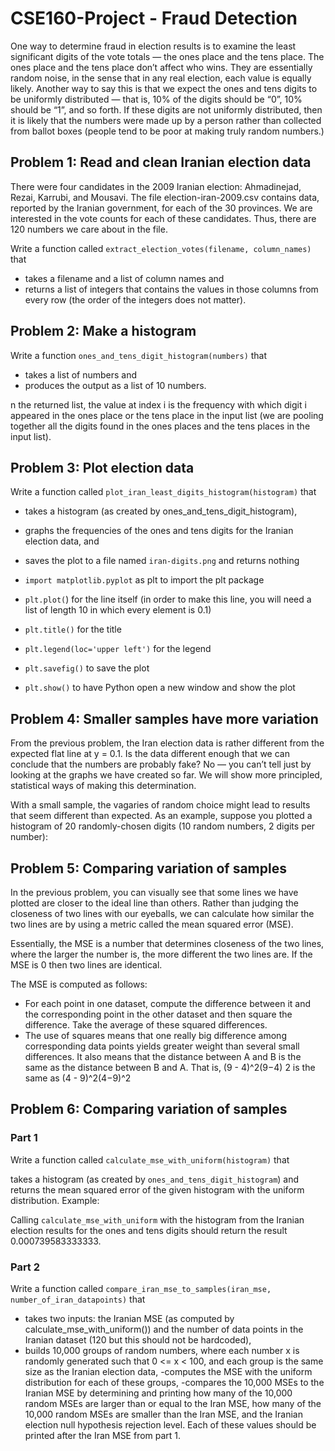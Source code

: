 # CSE160-Project - Fraud Detection

One way to determine fraud in election results is to examine the least significant digits of the vote totals — the ones place and the tens place. The ones place and the tens place don’t affect who wins. They are essentially random noise, in the sense that in any real election, each value is equally likely. Another way to say this is that we expect the ones and tens digits to be uniformly distributed — that is, 10% of the digits should be “0”, 10% should be “1”, and so forth. If these digits are not uniformly distributed, then it is likely that the numbers were made up by a person rather than collected from ballot boxes (people tend to be poor at making truly random numbers.)

## Problem 1: Read and clean Iranian election data

There were four candidates in the 2009 Iranian election: Ahmadinejad, Rezai, Karrubi, and Mousavi. The file election-iran-2009.csv contains data, reported by the Iranian government, for each of the 30 provinces. We are interested in the vote counts for each of these candidates. Thus, there are 120 numbers we care about in the file.

Write a function called `extract_election_votes(filename, column_names)` that

- takes a filename and a list of column names and
- returns a list of integers that contains the values in those columns from every row (the order of the integers does not matter).

## Problem 2: Make a histogram

Write a function `ones_and_tens_digit_histogram(numbers)` that
- takes a list of numbers and
- produces the output as a list of 10 numbers.

n the returned list, the value at index i is the frequency with which digit i appeared in the ones place or the tens place in the input list (we are pooling together all the digits found in the ones places and the tens places in the input list).

## Problem 3: Plot election data

Write a function called `plot_iran_least_digits_histogram(histogram)` that

- takes a histogram (as created by ones_and_tens_digit_histogram),
- graphs the frequencies of the ones and tens digits for the Iranian election data, and
- saves the plot to a file named `iran-digits.png` and returns nothing

- `import matplotlib.pyplot` as plt to import the plt package
- `plt.plot(`) for the line itself (in order to make this line, you will need a list of length 10 in which every element is 0.1)
- `plt.title()` for the title
- `plt.legend(loc='upper left')` for the legend
- `plt.savefig()` to save the plot
- `plt.show()` to have Python open a new window and show the plot

## Problem 4: Smaller samples have more variation

From the previous problem, the Iran election data is rather different from the expected flat line at y = 0.1. Is the data different enough that we can conclude that the numbers are probably fake? No — you can’t tell just by looking at the graphs we have created so far. We will show more principled, statistical ways of making this determination.

With a small sample, the vagaries of random choice might lead to results that seem different than expected. As an example, suppose you plotted a histogram of 20 randomly-chosen digits (10 random numbers, 2 digits per number):

## Problem 5: Comparing variation of samples

In the previous problem, you can visually see that some lines we have plotted are closer to the ideal line than others. Rather than judging the closeness of two lines with our eyeballs, we can calculate how similar the two lines are by using a metric called the mean squared error (MSE).

Essentially, the MSE is a number that determines closeness of the two lines, where the larger the number is, the more different the two lines are. If the MSE is 0 then two lines are identical.

The MSE is computed as follows:

- For each point in one dataset, compute the difference between it and the corresponding point in the other dataset and then square the difference.
Take the average of these squared differences.
- The use of squares means that one really big difference among corresponding data points yields greater weight than several small differences. It also means that the distance between A and B is the same as the distance between B and A. That is, (9 - 4)^2(9−4) 
2
  is the same as (4 - 9)^2(4−9)^2
  
  
## Problem 6: Comparing variation of samples

### Part 1
Write a function called `calculate_mse_with_uniform(histogram)` that

takes a histogram (as created by `ones_and_tens_digit_histogram`) and
returns the mean squared error of the given histogram with the uniform distribution.
Example:

Calling `calculate_mse_with_uniform` with the histogram from the Iranian election results for the ones and tens digits should return the result 0.000739583333333.

### Part 2

Write a function called `compare_iran_mse_to_samples(iran_mse, number_of_iran_datapoints)` that

- takes two inputs: the Iranian MSE (as computed by calculate_mse_with_uniform()) and the number of data points in the Iranian dataset (120 but this should not be hardcoded),
- builds 10,000 groups of random numbers, where each number x is randomly generated such that 0 <= x < 100, and each group is the same size as the Iranian election data,
-computes the MSE with the uniform distribution for each of these groups,
-compares the 10,000 MSEs to the Iranian MSE by determining and printing
how many of the 10,000 random MSEs are larger than or equal to the Iran MSE,
how many of the 10,000 random MSEs are smaller than the Iran MSE, and
the Iranian election null hypothesis rejection level.
Each of these values should be printed after the Iran MSE from part 1.
